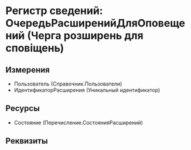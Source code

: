 ﻿# Регистр сведений: ОчередьРасширенийДляОповещений (Черга розширень для сповіщень)

## Измерения

- Пользователь (Справочник.Пользователи)
- ИдентификаторРасширения (Уникальный идентификатор)

## Ресурсы

- Состояние (Перечисление.СостоянияРасширений)

## Реквизиты


